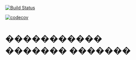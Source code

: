 [![Build Status](https://app.travis-ci.com/evgenivanov1980/job4j.svg?branch=master)](https://app.travis-ci.com/evgenivanov1980/job4j)

[![codecov](https://codecov.io/gh/evgenivanov1980/job4j/branch/master/graph/badge.svg)](https://codecov.io/gh/evgenivanov1980/job4j)

# ����������� ������� �������

